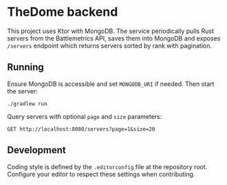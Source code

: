 # TheDome backend

This project uses Ktor with MongoDB. The service periodically pulls Rust servers from the Battlemetrics API, saves them into MongoDB and exposes `/servers` endpoint which returns servers sorted by rank with pagination.

## Running

Ensure MongoDB is accessible and set `MONGODB_URI` if needed. Then start the server:

```
./gradlew run
```

Query servers with optional `page` and `size` parameters:

```
GET http://localhost:8080/servers?page=1&size=20
```

## Development

Coding style is defined by the `.editorconfig` file at the repository root. Configure
your editor to respect these settings when contributing.
